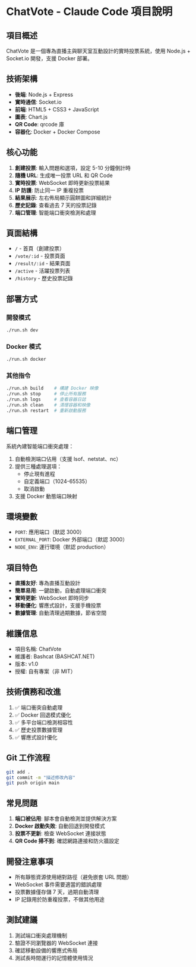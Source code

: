 # ChatVote - Claude Code 項目說明

## 項目概述
ChatVote 是一個專為直播主與聊天室互動設計的實時投票系統，使用 Node.js + Socket.io 開發，支援 Docker 部署。

## 技術架構
- **後端**: Node.js + Express
- **實時通信**: Socket.io
- **前端**: HTML5 + CSS3 + JavaScript
- **圖表**: Chart.js
- **QR Code**: qrcode 庫
- **容器化**: Docker + Docker Compose

## 核心功能
1. **創建投票**: 輸入問題和選項，設定 5-10 分鐘倒計時
2. **隨機 URL**: 生成唯一投票 URL 和 QR Code
3. **實時投票**: WebSocket 即時更新投票結果
4. **IP 防護**: 防止同一 IP 重複投票
5. **結果展示**: 左右佈局顯示圓餅圖和詳細統計
6. **歷史記錄**: 查看過去 7 天的投票記錄
7. **端口管理**: 智能端口衝突檢測和處理

## 頁面結構
- `/` - 首頁（創建投票）
- `/vote/:id` - 投票頁面
- `/result/:id` - 結果頁面
- `/active` - 活躍投票列表
- `/history` - 歷史投票記錄

## 部署方式

### 開發模式
```bash
./run.sh dev
```

### Docker 模式
```bash
./run.sh docker
```

### 其他指令
```bash
./run.sh build    # 構建 Docker 映像
./run.sh stop     # 停止所有服務
./run.sh logs     # 查看容器日誌
./run.sh clean    # 清理容器和映像
./run.sh restart  # 重新啟動服務
```

## 端口管理
系統內建智能端口衝突處理：
1. 自動檢測端口佔用（支援 lsof、netstat、nc）
2. 提供三種處理選項：
   - 停止現有進程
   - 自定義端口（1024-65535）
   - 取消啟動
3. 支援 Docker 動態端口映射

## 環境變數
- `PORT`: 應用端口（默認 3000）
- `EXTERNAL_PORT`: Docker 外部端口（默認 3000）
- `NODE_ENV`: 運行環境（默認 production）

## 項目特色
- **直播友好**: 專為直播互動設計
- **簡單易用**: 一鍵啟動，自動處理端口衝突
- **實時更新**: WebSocket 即時同步
- **移動優化**: 響應式設計，支援手機投票
- **數據管理**: 自動清理過期數據，節省空間

## 維護信息
- 項目名稱: ChatVote
- 維護者: Bashcat (BASHCAT.NET)
- 版本: v1.0
- 授權: 自有專案（非 MIT）

## 技術債務和改進
1. ✅ 端口衝突自動處理
2. ✅ Docker 回退模式優化
3. ✅ 多平台端口檢測相容性
4. ✅ 歷史投票數據管理
5. ✅ 響應式設計優化

## Git 工作流程
```bash
git add .
git commit -m "描述修改內容"
git push origin main
```

## 常見問題
1. **端口被佔用**: 腳本會自動檢測並提供解決方案
2. **Docker 啟動失敗**: 自動回退到開發模式
3. **投票不更新**: 檢查 WebSocket 連接狀態
4. **QR Code 掃不到**: 確認網路連接和防火牆設定

## 開發注意事項
- 所有靜態資源使用絕對路徑（避免嵌套 URL 問題）
- WebSocket 事件需要適當的錯誤處理
- 投票數據僅存儲 7 天，過期自動清理
- IP 記錄用於防重複投票，不做其他用途

## 測試建議
1. 測試端口衝突處理機制
2. 驗證不同瀏覽器的 WebSocket 連接
3. 確認移動設備的響應式佈局
4. 測試長時間運行的記憶體使用情況